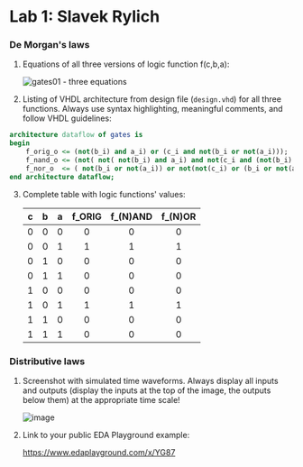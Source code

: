 # Lab 1: Slavek Rylich

### De Morgan's laws

1. Equations of all three versions of logic function f(c,b,a):

   ![gates01 - three equations](https://user-images.githubusercontent.com/124887798/218251952-ce429484-83eb-4b8f-93be-978548c79bab.jpg)


2. Listing of VHDL architecture from design file (`design.vhd`) for all three functions. Always use syntax highlighting, meaningful comments, and follow VHDL guidelines:

```vhdl
architecture dataflow of gates is
begin
    f_orig_o <= (not(b_i) and a_i) or (c_i and not(b_i or not(a_i)));
    f_nand_o <= (not( not( not(b_i) and a_i) and not(c_i and (not(b_i) and a_i))));
    f_nor_o  <= ( not(b_i or not(a_i)) or not(not(c_i) or (b_i or not(a_i))));
end architecture dataflow;
```

3. Complete table with logic functions' values:

   | **c** | **b** |**a** | **f_ORIG** | **f_(N)AND** | **f_(N)OR** |
   | :-: | :-: | :-: | :-: | :-: | :-: |
   | 0 | 0 | 0 | 0 | 0 | 0 |
   | 0 | 0 | 1 | 1 | 1 | 1 |
   | 0 | 1 | 0 | 0 | 0 | 0 |
   | 0 | 1 | 1 | 0 | 0 | 0 |
   | 1 | 0 | 0 | 0 | 0 | 0 |
   | 1 | 0 | 1 | 1 | 1 | 1 |
   | 1 | 1 | 0 | 0 | 0 | 0 |
   | 1 | 1 | 1 | 0 | 0 | 0 |

### Distributive laws

1. Screenshot with simulated time waveforms. Always display all inputs and outputs (display the inputs at the top of the image, the outputs below them) at the appropriate time scale!

   ![image](https://user-images.githubusercontent.com/124887798/218252420-eaa7dfa0-aa09-468d-b542-b8988b05ea8a.png)

2. Link to your public EDA Playground example:

   https://www.edaplayground.com/x/YG87
